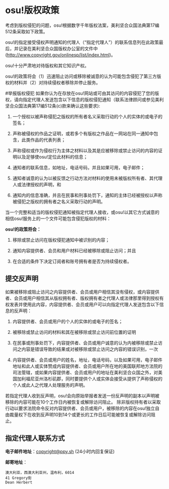 # osu!版权政策

考虑到版权侵犯的问题，osu!根据数字千年版权法案，美利坚合众国法典第17编512条采取如下政策。   

osu!的指定接受侵权声明通知的代理人（“指定代理人”）的联系信息列在此政策最后，并记录在美利坚合众国版权办公室的文件中 (http://www.copyright.gov/onlinesp/list/index.html)。

osu!十分严肃地对待版权和其它知识产权。


osu!的政策将会（1）迅速阻止访问或移除被诚意的认为可能包含侵犯了第三方版权的材料并（2）对持续侵权者移除并停止服务。



#举报版权侵犯
如果你认为在存放在osu!网站或可由其访问的内容侵犯了您的版权，请向指定代理人发送包含以下信息的版权侵犯通知（联系法律顾问或参见美利坚合众国法典第17编512条(c)款来确认这些要求):

1. 一个授权以被声称侵犯之版权的所有者名义采取行动的个人的实体的或电子的签名；

2. 声称被侵权的作品之证明，或若多个有版权之作品在一网站在同一通知中包含，此类作品的代表列表；

3. 声称侵权或作为侵权行为主体之材料以及其是应被移除或禁止访问的内容的证明以及足够使osu!定位此材料的信息；

4. 通知者的联系信息，如地址，电话号码，并且如果可用，电子邮件；

5. 通知者诚意的认为以被反馈之行动方法对材料的使用未被版权所有者、其代理人或法律授权的声明，和

6. 通知内的信息准确，并且在民事和刑事处罚下，通知的主体已经被授权以声称被侵犯之版权的拥有者之名义采取行动的声明。

当一个完整和适当的版权侵犯通知被指定代理人接收，或osu!以其它方式诚意的相信osu!服务上的一个文件可能包含侵犯版权的材料：

**osu!的政策将会：**

1. 移除或禁止访问在版权侵犯通知中被识别的内容；

2. 通知内容提供者、会员和用户材料已经被移除或阻止访问；并且

3. 在合适的条件下决定订阅者和账号拥有者是否为持续侵权者。

## 提交反声明
如果被移除或阻止访问之内容提供者、会员或用户相信其没有侵权，或内容提供者、会员或用户相信其从版权拥有者、版权拥有者之代理人或法律那里得到授权有权发表并使用此内容，内容提供者、会员或用户可以向指定代理人发送包含以下信息的反声明：

1. 内容提供者、会员或用户的个人的实体的或电子的签名；

2. 被移除或禁止访问的材料和其在被移除或禁止访问前位置的证明

3. 在民事或刑事处罚下，内容提供者、会员或用户诚意的认为内被移除或禁止访问之内容是错误导致的结果或对被移除或禁止访问之内容的错误识别，一次

4. 内容提供者、会员或用户的姓名，地址，电话号码，以及如果可用，电子邮件地址和此人或实体赞成内容提供者、会员或用户所在地的美国联邦地方法院的司法管辖，或如果内容提供者、会员或用户的地址在美利坚合众国之外，对美国加利福尼亚州洛杉矶郡，同时要提供个人或实体会接受从提供了声称侵权的个人或此人之代理人处理服务的声明。

若指定代理人收到反声明，osu!会向原始举报者发送一份反声明的副本以声明被移除的内容可能在10个工作日内被恢复或解除访问阻止。
除非版权持有者以采取行动以要求法院命令反对内容提供者、会员或用户，被移除的内容在osu!独立自由裁量权下在收到反声明10到14个或更长的工作日后可能被恢复或解除访问阻止。

## 指定代理人联系方式

**电子邮件地址**：[copyright@ppy.sh](mailto:copyright@ppy.sh) (24小时内回复保证)

**邮寄地址**：
```
澳大利亚，西澳大利亚州，温布利，6014
41 Gregory街
Dean Herbert
```

 

